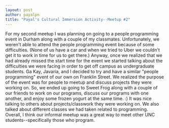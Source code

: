 ```yaml
---
layout: post
author: payalpn
title: "Payal's Cultural Immersion Activity--Meetup #2"
---
```


For my second meetup I was planning on going to a people programming event in Durham along with a couple of my classmates.  Unfortunately, we weren't able to attend the people programming event because of some difficulties.  (None of us have a car and when we tried to Uber we couldn't get it to work in time for us to get there.)  Anyway, once we realized that we had already missed the start time for the event we started talking about the difficulties we were facing in order to get off campus as undergraduate students.  Ga Kay, Javaria, and I decided to try and have a similar "people programming" event of our own on Franklin Street.  We realized the purpose of the event was for people to meetup and discuss projects they were working on. So, we ended up going to Sweet Frog along with a couple of our friends to work on our programs, discuss our programs with one another, and enjoy some frozen yogurt at the same time. :)  It was nice talking to others about projects/classwork they were working on.  We also talked about different classes we had taken related to programming.  Overall, I think our informal meetup was a great way to meet other UNC students--specifically those who program. 
